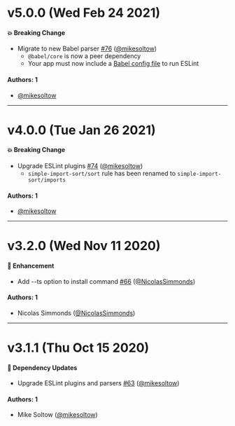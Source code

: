 # v5.0.0 (Wed Feb 24 2021)

#### 💥 Breaking Change

- Migrate to new Babel parser [#76](https://github.com/repaygithub/ui-tools/pull/76) ([@mikesoltow](https://github.com/mikesoltow))
  - `@babel/core` is now a peer dependency
  - Your app must now include a [Babel config file](https://babeljs.io/docs/en/config-files) to run ESLint

#### Authors: 1

- [@mikesoltow](https://github.com/mikesoltow)

---

# v4.0.0 (Tue Jan 26 2021)

#### 💥 Breaking Change

- Upgrade ESLint plugins [#74](https://github.com/repaygithub/ui-tools/pull/74) ([@mikesoltow](https://github.com/mikesoltow))
  - `simple-import-sort/sort` rule has been renamed to `simple-import-sort/imports`

#### Authors: 1

- [@mikesoltow](https://github.com/mikesoltow)

---

# v3.2.0 (Wed Nov 11 2020)

#### 🚀 Enhancement

- Add --ts option to install command [#66](https://github.com/repaygithub/ui-tools/pull/66)
([@NicolasSimmonds](https://github.com/NicolasSimmonds))

#### Authors: 1

- Nicolas Simmonds ([@NicolasSimmonds](https://github.com/NicolasSimmonds))

---

# v3.1.1 (Thu Oct 15 2020)

#### 🔩 Dependency Updates

- Upgrade ESLint plugins and parsers [#63](https://github.com/repaygithub/ui-tools/pull/63)
([@mikesoltow](https://github.com/mikesoltow))

#### Authors: 1

- Mike Soltow ([@mikesoltow](https://github.com/mikesoltow))
